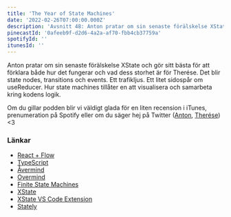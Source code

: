 ```yaml
---
title: 'The Year of State Machines'
date: '2022-02-26T07:00:00.000Z'
description: 'Avsnitt 48: Anton pratar om sin senaste förälskelse XState och gör sitt bästa för att förklara både hur det fungerar och vad dess storhet är för Therése.'
pinecastId: '0afeeb9f-d2d6-4a2a-af70-fbb4cb37759a'
spotifyId: ''
itunesId: ''
---
```


Anton pratar om sin senaste förälskelse XState och gör sitt bästa för att förklara både hur det fungerar och vad dess storhet är för Therése. Det blir state nodes, transitions och events. Ett trafikljus. Ett litet sidospår om useReducer. Hur state machines tillåter en att visualisera och samarbeta kring kodens logik.

Om du gillar podden blir vi väldigt glada för en liten recension i iTunes, prenumeration på Spotify eller om du säger hej på Twitter ([Anton](https://twitter.com/Awnton), [Therése](https://twitter.com/tkomstadius)) <3

### Länkar

- [React + Flow](https://reactjs.org/docs/codebase-overview.html#flow)
- [TypeScript](https://www.typescriptlang.org)
- [Åvermind](https://asdf.pizza/2-avermind/)
- [Overmind](https://overmindjs.org)
- [Finite State Machines](https://en.wikipedia.org/wiki/Finite-state_machine)
- [XState](https://xstate.js.org)
- [XState VS Code Extension](https://marketplace.visualstudio.com/items?itemName=statelyai.stately-vscode)
- [Stately](https://stately.ai)
